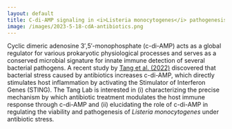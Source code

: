 ```yaml
---
layout: default
title: C-di-AMP signaling in <i>Listeria monocytogenes</i> pathogenesis
image: /images/2023-5-18-cdA-antibiotics.png
---
```

Cyclic dimeric adenosine 3′,5′-monophosphate (c-di-AMP) acts as a global regulator for various prokaryotic physiological processes and serves as a conserved microbial signature for innate immune detection of several bacterial pathogens. A recent study by [Tang et al. (2022)] discovered that bacterial stress caused by antibiotics increases c-di-AMP, which directly stimulates host inflammation by activating the Stimulator of Interferon Genes (STING). The Tang Lab is interested in (i) characterizing the precise mechanism by which antibiotic treatment modulates the host immune response through c-di-AMP and (ii) elucidating the role of c-di-AMP in regulating the viability and pathogenesis of <i>Listeria monocytogenes</i> under antibiotic stress.




[Tang et al. (2022)]: https://www.sciencedirect.com/science/article/pii/S1931312822001585?via%3Dihub
